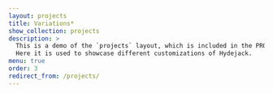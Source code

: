 ```yaml
---
layout: projects
title: Variations*
show_collection: projects
description: >
  This is a demo of the `projects` layout, which is included in the PRO version of Hydejack.
  Here it is used to showcase different customizations of Hydejack.
menu: true
order: 3
redirect_from: /projects/
---
```

